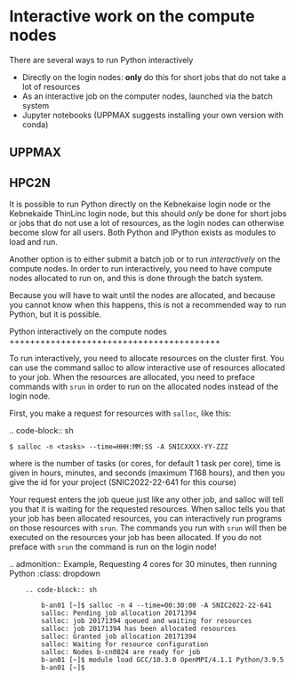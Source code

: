 # Interactive work on the compute nodes

There are several ways to run Python interactively

- Directly on the login nodes: **only** do this for short jobs that do not take a lot of resources
- As an interactive job on the computer nodes, launched via the batch system
- Jupyter notebooks (UPPMAX suggests installing your own version with conda) 

UPPMAX
------

HPC2N
-----

It is possible to run Python directly on the Kebnekaise login node or the Kebnekaide ThinLinc login node, but this should *only* be done for short jobs or jobs that do not use a lot of resources, as the login nodes can otherwise become slow for all users. Both Python and IPython exists as modules to load and run. 

Another option is to either submit a batch job or to run *interactively* on the compute nodes. In order to run interactively, you need to have compute nodes allocated to run on, and this is done through the batch system.  

Because you will have to wait until the nodes are allocated, and because you cannot know when this happens, this is not a recommended way to run Python, but it is possible. 
            
Python interactively on the compute nodes
+++++++++++++++++++++++++++++++++++++++++

To run interactively, you need to allocate resources on the cluster first. You can use the command salloc to allow interactive use of resources allocated to your job. When the resources are allocated, you need to preface commands with ``srun`` in order to run on the allocated nodes instead of the login node. 

First, you make a request for resources with ``salloc``, like this:

.. code-block:: sh
    
    $ salloc -n <tasks> --time=HHH:MM:SS -A SNICXXXX-YY-ZZZ 

where <tasks> is the number of tasks (or cores, for default 1 task per core), time is given in hours, minutes, and seconds (maximum T168 hours), and then you give the id for your project (SNIC2022-22-641 for this course)
    
Your request enters the job queue just like any other job, and salloc will tell you that it is waiting for the requested resources. When salloc tells you that your job has been allocated resources, you can interactively run programs on those resources with ``srun``. The commands you run with ``srun`` will then be executed on the resources your job has been allocated. If you do not preface with ``srun`` the command is run on the login node! 

.. admonition:: Example, Requesting 4 cores for 30 minutes, then running Python 
    :class: dropdown
   
        .. code-block:: sh

            b-an01 [~]$ salloc -n 4 --time=00:30:00 -A SNIC2022-22-641
            salloc: Pending job allocation 20171394
            salloc: job 20171394 queued and waiting for resources
            salloc: job 20171394 has been allocated resources
            salloc: Granted job allocation 20171394
            salloc: Waiting for resource configuration
            salloc: Nodes b-cn0824 are ready for job
            b-an01 [~]$ module load GCC/10.3.0 OpenMPI/4.1.1 Python/3.9.5
            b-an01 [~]$ 
